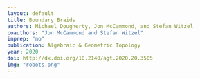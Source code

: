 ```yaml
---
layout: default
title: Boundary Braids
authors: Michael Dougherty, Jon McCammond, and Stefan Witzel
coauthors: "Jon McCammond and Stefan Witzel"
inprep: "no"
publication: Algebraic & Geometric Topology
year: 2020
doi: http://dx.doi.org/10.2140/agt.2020.20.3505
img: "robots.png"
---
```

